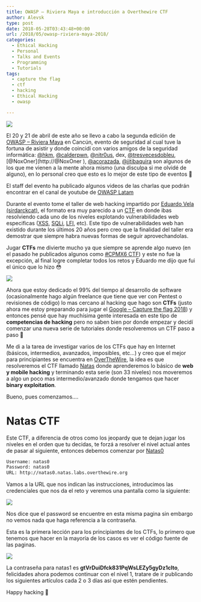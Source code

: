 ```yaml
---
title: OWASP – Riviera Maya e introducción a Overthewire CTF
author: Alevsk
type: post
date: 2018-05-28T03:43:48+00:00
url: /2018/05/owasp-riviera-maya-2018/
categories:
  - Ethical Hacking
  - Personal
  - Talks and Events
  - Programming
  - Tutorials
tags:
  - capture the flag
  - ctf
  - hacking
  - Ethical Hacking
  - owasp

---
```

[![](/images/31144258_650313688647156_2900367579634874774_n.jpg)](http://www.alevsk.com/2018/05/owasp-riviera-maya-2018/31144258_650313688647156_2900367579634874774_n/)

El 20 y 21 de abril de este año se llevo a cabo la segunda edición de [OWASP – Riviera Maya](https://www.owasp.org/index.php/Riviera_Maya) en Cancún, evento de seguridad al cual tuve la fortuna de asistir y donde coincidí con varios amigos de la seguridad informática: [@hkm](https://twitter.com/_hkm), [@calderpwn](https://twitter.com/calderpwn), [@nitr0us](https://twitter.com/nitr0usmx), dex, [@tresvecesdobleu](https://twitter.com/tresvecesdobleu), [@NoxOner](http://@NoxOner ‏), [@acorazada](https://twitter.com/acorazada), [@jjtibaquira](https://twitter.com/jjtibaquira) son algunos de los que me vienen a la mente ahora mismo (una disculpa si me olvidé de alguno), en lo personal creo que esto es lo mejor de este tipo de eventos 🙂

El staff del evento ha publicado algunos videos de las charlas que podrán encontrar en el canal de youtube de [OWASP Latam](https://www.youtube.com/channel/UCEXEarSUAfgcll1uzxcNGUA)



Durante el evento tome el taller de web hacking impartido por [Eduardo Vela (sirdarckcat)](https://twitter.com/sirdarckcat), el formato era muy parecido a un [CTF](https://en.wikipedia.org/wiki/Capture_the_flag#Computer_security) en donde ibas resolviendo cada uno de los niveles explotando vulnerabilidades web especificas ([XSS](https://en.wikipedia.org/wiki/Cross-site_scripting), [SQLi](https://en.wikipedia.org/wiki/SQL_injection), [LFI](https://en.wikipedia.org/wiki/File_inclusion_vulnerability), etc). Este tipo de vulnerabilidades web han existido durante los últimos 20 años pero creo que la finalidad del taller era demostrar que siempre habra nuevas formas de seguir aprovechandolas.

Jugar **CTFs** me divierte mucho ya que siempre se aprende algo nuevo (en el pasado he publicados algunos como [#CPMX6 CTF][1]) y este no fue la excepción, al final logre completar todos los retos y Eduardo me dijo que fui el único que lo hizo 😳

[![](/images/google-ctf-1200x745.jpg)](http://www.alevsk.com/2018/05/owasp-riviera-maya-2018/google-ctf/)

Ahora que estoy dedicado el 99% del tiempo al desarrollo de software (ocasionalmente hago algún freelance que tiene que ver con Pentest o revisiones de código) lo mas cercano al hacking que hago son **CTFs** (justo ahora me estoy preparando para jugar el [Google – Capture the flag 2018][2]) y entonces pensé que hay muchísima gente interesada en este tipo de **competencias de hacking** pero no saben bien por donde empezar y decidí comenzar una nueva serie de tutoriales donde resolveremos un CTF paso a paso 🙂

Me di a la tarea de investigar varios de los CTFs que hay en Internet (básicos, intermedios, avanzados, imposibles, etc…) y creo que el mejor para principiantes se encuentra en [OverTheWire][3], la idea es que resolveremos el CTF llamado [Natas][4] donde aprenderemos lo básico de **web y mobile hacking** y terminando esta serie (son 33 niveles) nos moveremos a algo un poco mas intermedio/avanzado donde tengamos que hacer **binary exploitation**.

Bueno, pues comenzamos….

# Natas CTF

Este CTF, a diferencia de otros como los jeopardy que te dejan jugar los niveles en el orden que tu decidas, te forzá a resolver el nivel actual antes de pasar al siguiente, entonces debemos comenzar por [Natas0](http://overthewire.org/wargames/natas/natas0.html)

```bash
Username: natas0  
Password: natas0  
URL: http://natas0.natas.labs.overthewire.org
```

Vamos a la URL que nos indican las instrucciones, introducimos las credenciales que nos da el reto y veremos una pantalla como la siguiente:

[![](/images/Screen-Shot-2018-05-15-at-10.47.13-PM-1200x318.png)](http://www.alevsk.com/2018/05/owasp-riviera-maya-2018/screen-shot-2018-05-15-at-10-47-13-pm/)

Nos dice que el password se encuentre en esta misma pagina sin embargo no vemos nada que haga referencia a la contraseña.

Esta es la primera lección para los principiantes de los CTFs, lo primero que tenemos que hacer en la mayoría de los casos es ver el código fuente de las paginas.

[![](/images/Screen-Shot-2018-05-15-at-10.47.53-PM-1200x619.png)](http://www.alevsk.com/2018/05/owasp-riviera-maya-2018/screen-shot-2018-05-15-at-10-47-53-pm/)

La contraseña para natas1 es **gtVrDuiDfck831PqWsLEZy5gyDz1clto**, felicidades ahora podemos continuar con el nivel 1, tratare de ir publicando los siguientes artículos cada 2 o 3 días así que estén pendientes.

Happy hacking 🙂

 [1]: https://www.alevsk.com/2015/07/solucion-al-reto-capture-the-flag-de-cpmx6/
 [2]: https://security.googleblog.com/2018/05/google-ctf-2018-is-here.html
 [3]: http://overthewire.org/wargames/
 [4]: http://overthewire.org/wargames/natas/